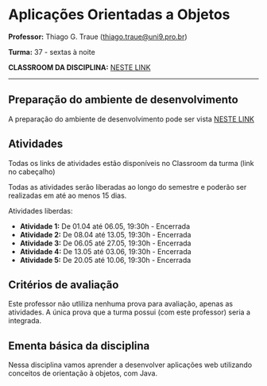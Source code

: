 # Aplicações Orientadas a Objetos

**Professor:** Thiago G. Traue (thiago.traue@uni9.pro.br)

**Turma:** 37 - sextas à noite

**CLASSROOM DA DISCIPLINA:** [NESTE LINK](https://classroom.google.com/c/NDY1OTg2NDMxODEz?cjc=typtt6c)

***

## Preparação do ambiente de desenvolvimento

A preparação do ambiente de desenvolvimento pode ser vista [NESTE LINK](https://docs.google.com/document/d/1TgYQuzwqe_Xem0lTUaEqAIMkD9rfedaFQrlq4H1zQBc/edit?usp=sharing)

## Atividades

Todas os links de atividades estão disponíveis no Classroom da turma (link no cabeçalho)

Todas as atividades serão liberadas ao longo do semestre e poderão ser realizadas em até ao menos 15 dias.

Atividades liberdas:

- **Atividade 1:** De 01.04 até 06.05, 19:30h - Encerrada
- **Atividade 2:** De 08.04 até 13.05, 19:30h - Encerrada
- **Atividade 3:** De 06.05 até 27.05, 19:30h - Encerrada
- **Atividade 4:** De 13.05 até 03.06, 19:30h - Encerrada
- **Atividade 5:** De 20.05 até 10.06, 19:30h - Encerrada

## Critérios de avaliação

Este professor não utliliza nenhuma prova para avaliação, apenas as atividades. A única prova que a turma possui (com este professor) seria a integrada.

## Ementa básica da disciplina

Nessa disciplina vamos aprender a desenvolver aplicações web utilizando conceitos de orientação à objetos, com Java.

